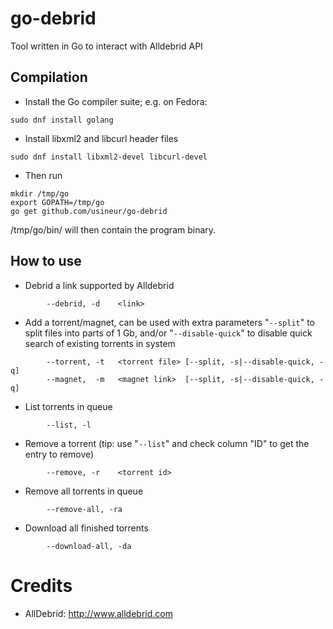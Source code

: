 go-debrid
===========

Tool written in Go to interact with Alldebrid API

Compilation
-----------

* Install the Go compiler suite; e.g. on Fedora:
```
sudo dnf install golang
```
* Install libxml2 and libcurl header files
```
sudo dnf install libxml2-devel libcurl-devel
```
* Then run
```
mkdir /tmp/go
export GOPATH=/tmp/go
go get github.com/usineur/go-debrid
```
  /tmp/go/bin/ will then contain the program binary.

How to use
----------
* Debrid a link supported by Alldebrid
```
        --debrid, -d    <link>
```
* Add a torrent/magnet, can be used with extra parameters "```--split```" to split files into parts of 1 Gb, and/or "```--disable-quick```" to disable quick search of existing torrents in system
```
        --torrent, -t   <torrent file> [--split, -s|--disable-quick, -q]
        --magnet,  -m   <magnet link>  [--split, -s|--disable-quick, -q]
```
* List torrents in queue
```
        --list, -l
```
* Remove a torrent (tip: use "```--list```" and check column "ID" to get the entry to remove)
```
        --remove, -r    <torrent id>
```
* Remove all torrents in queue
```
        --remove-all, -ra
```
* Download all finished torrents
```
        --download-all, -da
```

Credits
=======
- AllDebrid: http://www.alldebrid.com
